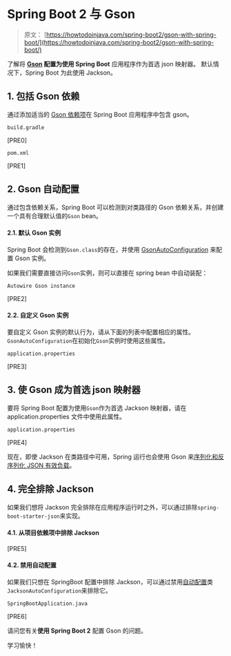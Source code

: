# Spring Boot 2 与 Gson 

> 原文： [https://howtodoinjava.com/spring-boot2/gson-with-spring-boot/](https://howtodoinjava.com/spring-boot2/gson-with-spring-boot/)

了解将 **[Gson](https://howtodoinjava.com/gson/gson/) 配置为使用 Spring Boot** 应用程序作为首选 json 映射器。 默认情况下，Spring Boot 为此使用 Jackson。

## 1\. 包括 Gson 依赖

通过添加适当的 [Gson 依赖项](https://howtodoinjava.com/gson/gson-installation-maven-gradle-jar/)在 Spring Boot 应用程序中包含 gson。

`build.gradle`

[PRE0]

`pom.xml`

[PRE1]

## 2\. Gson 自动配置

通过包含依赖关系，Spring Boot 可以检测到对类路径的 Gson 依赖关系，并创建一个具有合理默认值的`Gson` bean。

#### 2.1. 默认 Gson 实例

Spring Boot 会检测到`Gson.class`的存在，并使用 [GsonAutoConfiguration](https://github.com/spring-projects/spring-boot/blob/master/spring-boot-project/spring-boot-autoconfigure/src/main/java/org/springframework/boot/autoconfigure/gson/GsonAutoConfiguration.java) 来配置 Gson 实例。

如果我们需要直接访问`Gson`实例，则可以直接在 spring bean 中自动装配：

`Autowire Gson instance`

[PRE2]

#### 2.2. 自定义 Gson 实例

要自定义 Gson 实例的默认行为，请从下面的列表中配置相应的属性。 `GsonAutoConfiguration`在初始化`Gson`实例时使用这些属性。

`application.properties`

[PRE3]

## 3\. 使 Gson 成为首选 json 映射器

要将 Spring Boot 配置为使用`Gson`作为首选 Jackson 映射器，请在 application.properties 文件中使用此属性。

`application.properties`

[PRE4]

现在，即使 Jackson 在类路径中可用，Spring 运行也会使用 Gson 来[序列化和反序列化 JSON 有效负载](https://howtodoinjava.com/gson/gson-serialize-deserialize-json/)。

## 4\. 完全排除 Jackson

如果我们想将 Jackson 完全排除在应用程序运行时之外，可以通过排除`spring-boot-starter-json`来实现。

#### 4.1. 从项目依赖项中排除 Jackson

[PRE5]

#### 4.2. 禁用自动配置

如果我们只想在 SpringBoot 配置中排除 Jackson，可以通过禁用[自动配置](https://howtodoinjava.com/spring-boot/springbootapplication-auto-configuration/)类`JacksonAutoConfiguration`来排除它。

`SpringBootApplication.java`

[PRE6]

请问您有关**使用 Spring Boot 2** 配置 Gson 的问题。

学习愉快！